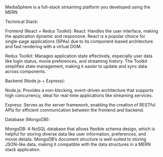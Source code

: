 MediaSphere is a full-stack streaming platform you developed using the MERN

Technical Stack:

Frontend (React + Redux Toolkit):
React: Handles the user interface, making the application dynamic and responsive. React is a popular choice for single-page applications (SPAs) due to its component-based architecture and fast rendering with a virtual DOM.

Redux Toolkit: Manages application state effectively, especially user data like login status, movie preferences, and streaming history. The Toolkit simplifies state management, making it easier to update and sync data across components.

Backend (Node.js + Express):

Node.js: Provides a non-blocking, event-driven architecture that supports high concurrency, ideal for real-time applications like streaming services.

Express: Serves as the server framework, enabling the creation of RESTful APIs for efficient communication between the frontend and backend.

Database (MongoDB):

MongoDB: A NoSQL database that allows flexible schema design, which is helpful for storing diverse data like user information, preferences, and movie details. MongoDB’s document structure is well-suited to storing JSON-like data, making it compatible with the data structures in a MERN stack application.
